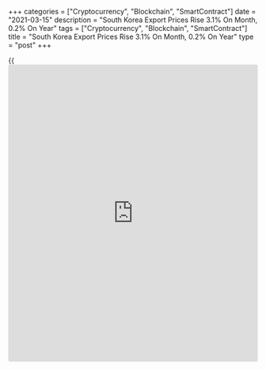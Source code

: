 +++
categories = ["Cryptocurrency", "Blockchain", "SmartContract"]
date = "2021-03-15"
description = "South Korea Export Prices Rise 3.1% On Month, 0.2% On Year"
tags = ["Cryptocurrency", "Blockchain", "SmartContract"]
title = "South Korea Export Prices Rise 3.1% On Month, 0.2% On Year"
type = "post"
+++

{{<iframe id="large-banner" src="https://www.bounty.group/#slide=6.0" width="100%" height="600" scrolling="no" style="border: 0px solid rgb(216, 221, 230); border-radius: 3px;">}}

Export prices in South Korea were up 3.1 percent on year in February,
the Bank of Korea said on Tuesday - accelerating from 2.2 percent in
January.

On a yearly basis, export prices rose 0.2 percent after sinking 1.9
percent in the previous month.

Individually, prices for agricultural, forestry and marine exports rose
0.7 percent on month and fell 7.0 percent on year. Manufactured product
prices gained 3.1 percent on month and 0.2 percent on year.

Import prices gained 3.9 percent on month after rising 3.7 percent in
January. They were down 0.8 percent after tumbling 5.8 percent a month
earlier.

For comments and feedback [contact](https://www.playgroundfx.com/contact/): editorial@rtt[news](https://www.letsplayfx.com/blog/forex-news-website/).com

[Economic News][1]

 **What parts of the world are seeing the best (and worst) economic
performances lately? Click[here][2] to check out our [Econ Scorecard][2]
and find out! See up-to-the-moment [ranking](https://www.playgroundfx.com/blog/crypto-exchange-ranking/)s for the best and worst
performers in [GDP][3], [unemployment rate][4], [inflation][5] and much
more.**

   1. www.rtt[news](https://www.letsplayfx.com/blog/forex-news-website/).com/Content/EconomicNews.aspx
   2. www.rtt[news](https://www.letsplayfx.com/blog/forex-news-website/).com/economic-scorecard/world-rank/retail-sales/highest-performance.aspx
   3. www.rtt[news](https://www.letsplayfx.com/blog/forex-news-website/).com/economic-scorecard/world-rank/GDP/highest-performance.aspx
   4. www.rtt[news](https://www.letsplayfx.com/blog/forex-news-website/).com/economic-scorecard/world-rank/unemployment-rate/lowest-performance.aspx
   5. www.rtt[news](https://www.letsplayfx.com/blog/forex-news-website/).com/economic-scorecard/world-rank/CPI/highest-performance.aspx